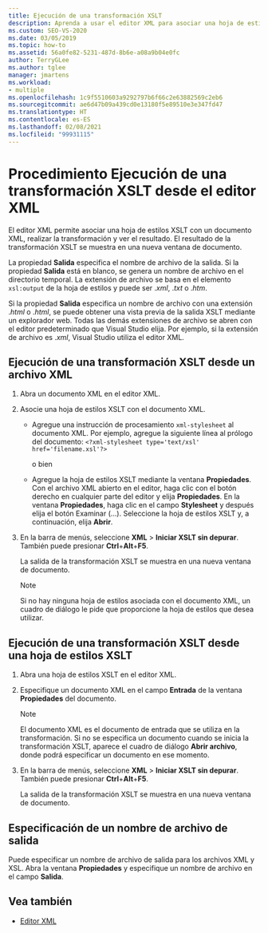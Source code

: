 ```yaml
---
title: Ejecución de una transformación XSLT
description: Aprenda a usar el editor XML para asociar una hoja de estilos XSLT a un documento XML, realizar una transformación XSLT y ver el resultado.
ms.custom: SEO-VS-2020
ms.date: 03/05/2019
ms.topic: how-to
ms.assetid: 56a0fe82-5231-487d-8b6e-a08a9b04e0fc
author: TerryGLee
ms.author: tglee
manager: jmartens
ms.workload:
- multiple
ms.openlocfilehash: 1c9f5510603a9292797b6f66c2e63882569c2eb6
ms.sourcegitcommit: ae6d47b09a439cd0e13180f5e89510e3e347fd47
ms.translationtype: HT
ms.contentlocale: es-ES
ms.lasthandoff: 02/08/2021
ms.locfileid: "99931115"
---
```

# <a name="how-to-execute-an-xslt-transformation-from-the-xml-editor"></a>Procedimiento Ejecución de una transformación XSLT desde el editor XML

El editor XML permite asociar una hoja de estilos XSLT con un documento XML, realizar la transformación y ver el resultado. El resultado de la transformación XSLT se muestra en una nueva ventana de documento.

La propiedad **Salida** especifica el nombre de archivo de la salida. Si la propiedad **Salida** está en blanco, se genera un nombre de archivo en el directorio temporal. La extensión de archivo se basa en el elemento `xsl:output` de la hoja de estilos y puede ser .*xml*, .*txt* o .*htm*.

Si la propiedad **Salida** especifica un nombre de archivo con una extensión .*html* o .*html*, se puede obtener una vista previa de la salida XSLT mediante un explorador web. Todas las demás extensiones de archivo se abren con el editor predeterminado que Visual Studio elija. Por ejemplo, si la extensión de archivo es .*xml*, Visual Studio utiliza el editor XML.

## <a name="execute-an-xslt-transformation-from-an-xml-file"></a>Ejecución de una transformación XSLT desde un archivo XML

1. Abra un documento XML en el editor XML.

2. Asocie una hoja de estilos XSLT con el documento XML.

    - Agregue una instrucción de procesamiento `xml-stylesheet` al documento XML. Por ejemplo, agregue la siguiente línea al prólogo del documento: `<?xml-stylesheet type='text/xsl' href='filename.xsl'?>`

       o bien

    - Agregue la hoja de estilos XSLT mediante la ventana **Propiedades**. Con el archivo XML abierto en el editor, haga clic con el botón derecho en cualquier parte del editor y elija **Propiedades**. En la ventana **Propiedades**, haga clic en el campo **Stylesheet** y después elija el botón Examinar (...). Seleccione la hoja de estilos XSLT y, a continuación, elija **Abrir**.

3. En la barra de menús, seleccione **XML** > **Iniciar XSLT sin depurar**. También puede presionar **Ctrl**+**Alt**+**F5**.

   La salida de la transformación XSLT se muestra en una nueva ventana de documento.

   > [!NOTE]
   > Si no hay ninguna hoja de estilos asociada con el documento XML, un cuadro de diálogo le pide que proporcione la hoja de estilos que desea utilizar.

## <a name="execute-an-xslt-transformation-from-an-xslt-style-sheet"></a>Ejecución de una transformación XSLT desde una hoja de estilos XSLT

1. Abra una hoja de estilos XSLT en el editor XML.

2. Especifique un documento XML en el campo **Entrada** de la ventana **Propiedades** del documento.

   > [!NOTE]
   > El documento XML es el documento de entrada que se utiliza en la transformación. Si no se especifica un documento cuando se inicia la transformación XSLT, aparece el cuadro de diálogo **Abrir archivo**, donde podrá especificar un documento en ese momento.

3. En la barra de menús, seleccione **XML** > **Iniciar XSLT sin depurar**. También puede presionar **Ctrl**+**Alt**+**F5**.

   La salida de la transformación XSLT se muestra en una nueva ventana de documento.

## <a name="specify-an-output-file-name"></a>Especificación de un nombre de archivo de salida

Puede especificar un nombre de archivo de salida para los archivos XML y XSL. Abra la ventana **Propiedades** y especifique un nombre de archivo en el campo **Salida**.

## <a name="see-also"></a>Vea también

- [Editor XML](../xml-tools/xml-editor.md)
